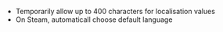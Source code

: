 * Temporarily allow up to 400 characters for localisation values
* On Steam, automaticall choose default language
